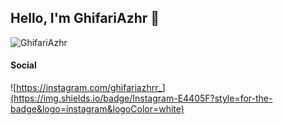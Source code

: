 ## Hello, I'm GhifariAzhr 👋

![GhifariAzhr](https://l.top4top.io/p_3421lj0s40.png)

#### Social

![https://instagram.com/ghifariazhrr_](https://img.shields.io/badge/Instagram-E4405F?style=for-the-badge&logo=instagram&logoColor=white)

<!--
**GhifariAzhrr/GhifariAzhrr** is a ✨ _special_ ✨ repository because its `README.md` (this file) appears on your GitHub profile.

Here are some ideas to get you started:

- 🔭 I’m currently working on ...
- 🌱 I’m currently learning ...
- 👯 I’m looking to collaborate on ...
- 🤔 I’m looking for help with ...
- 💬 Ask me about ...
- 📫 How to reach me: ...
- 😄 Pronouns: ...
- ⚡ Fun fact: ...
-->
